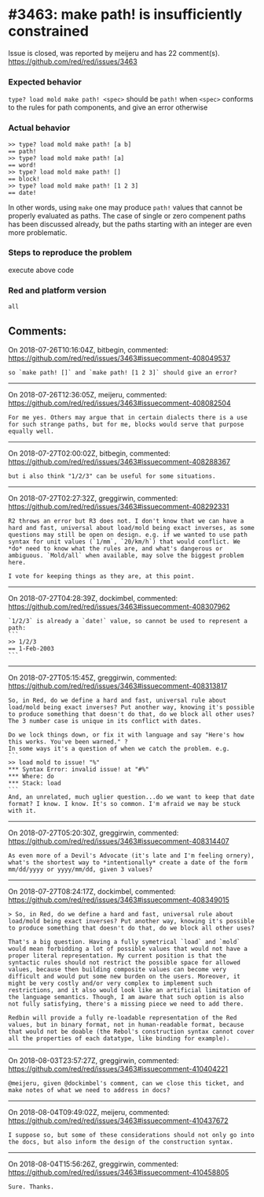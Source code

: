 
#3463: make path! <spec> is insufficiently constrained
================================================================================
Issue is closed, was reported by meijeru and has 22 comment(s).
<https://github.com/red/red/issues/3463>

### Expected behavior
`type? load mold make path! <spec>` should be `path!` when `<spec>` conforms to the rules for path components, and give an error otherwise
### Actual behavior
```
>> type? load mold make path! [a b]
== path!
>> type? load mold make path! [a]
== word!
>> type? load mold make path! []
== block!
>> type? load mold make path! [1 2 3]
== date!
```
In other words, using `make` one may produce `path!` values that cannot be properly evaluated as paths. The case of single or zero compenent paths has been discussed already, but the paths starting with an integer are even more problematic.
### Steps to reproduce the problem
execute above code
### Red and platform version
```
all
```


Comments:
--------------------------------------------------------------------------------

On 2018-07-26T10:16:04Z, bitbegin, commented:
<https://github.com/red/red/issues/3463#issuecomment-408049537>

    so `make path! []` and `make path! [1 2 3]` should give an error?

--------------------------------------------------------------------------------

On 2018-07-26T12:36:05Z, meijeru, commented:
<https://github.com/red/red/issues/3463#issuecomment-408082504>

    For me yes. Others may argue that in certain dialects there is a use for such strange paths, but for me, blocks would serve that purpose equally well.

--------------------------------------------------------------------------------

On 2018-07-27T02:00:02Z, bitbegin, commented:
<https://github.com/red/red/issues/3463#issuecomment-408288367>

    but i also think "1/2/3" can be useful for some situations. 

--------------------------------------------------------------------------------

On 2018-07-27T02:27:32Z, greggirwin, commented:
<https://github.com/red/red/issues/3463#issuecomment-408292331>

    R2 throws an error but R3 does not. I don't know that we can have a hard and fast, universal about load/mold being exact inverses, as some questions may still be open on design. e.g. if we wanted to use path syntax for unit values (`1/mm`, `20/km/h`) that would conflict. We *do* need to know what the rules are, and what's dangerous or ambiguous. `Mold/all` when available, may solve the biggest problem here.
    
    I vote for keeping things as they are, at this point.

--------------------------------------------------------------------------------

On 2018-07-27T04:28:39Z, dockimbel, commented:
<https://github.com/red/red/issues/3463#issuecomment-408307962>

    `1/2/3` is already a `date!` value, so cannot be used to represent a path:
    ```
    >> 1/2/3
    == 1-Feb-2003
    ```

--------------------------------------------------------------------------------

On 2018-07-27T05:15:45Z, greggirwin, commented:
<https://github.com/red/red/issues/3463#issuecomment-408313817>

    So, in Red, do we define a hard and fast, universal rule about load/mold being exact inverses? Put another way, knowing it's possible to produce something that doesn't do that, do we block all other uses? The 3 number case is unique in its conflict with dates. 
    
    Do we lock things down, or fix it with language and say "Here's how this works. You've been warned." ? 
    In some ways it's a question of when we catch the problem. e.g.
    ```
    >> load mold to issue! "%"
    *** Syntax Error: invalid issue! at "#%"
    *** Where: do
    *** Stack: load  
    ```
    And, an unrelated, much uglier question...do we want to keep that date format? I know. I know. It's so common. I'm afraid we may be stuck with it.

--------------------------------------------------------------------------------

On 2018-07-27T05:20:30Z, greggirwin, commented:
<https://github.com/red/red/issues/3463#issuecomment-408314407>

    As even more of a Devil's Advocate (it's late and I'm feeling ornery), what's the shortest way to *intentionally* create a date of the form mm/dd/yyyy or yyyy/mm/dd, given 3 values?

--------------------------------------------------------------------------------

On 2018-07-27T08:24:17Z, dockimbel, commented:
<https://github.com/red/red/issues/3463#issuecomment-408349015>

    > So, in Red, do we define a hard and fast, universal rule about load/mold being exact inverses? Put another way, knowing it's possible to produce something that doesn't do that, do we block all other uses? 
    
    That's a big question. Having a fully symetrical `load` and `mold` would mean forbidding a lot of possible values that would not have a proper literal representation. My current position is that the syntactic rules should not restrict the possible space for allowed values, because then building composite values can become very difficult and would put some new burden on the users. Moreover, it might be very costly and/or very complex to implement such restrictions, and it also would look like an artificial limitation of the language semantics. Though, I am aware that such option is also not fully satisfying, there's a missing piece we need to add there.
    
    Redbin will provide a fully re-loadable representation of the Red values, but in binary format, not in human-readable format, because that would not be doable (the Rebol's construction syntax cannot cover all the properties of each datatype, like binding for example).

--------------------------------------------------------------------------------

On 2018-08-03T23:57:27Z, greggirwin, commented:
<https://github.com/red/red/issues/3463#issuecomment-410404221>

    @meijeru, given @dockimbel's comment, can we close this ticket, and make notes of what we need to address in docs?

--------------------------------------------------------------------------------

On 2018-08-04T09:49:02Z, meijeru, commented:
<https://github.com/red/red/issues/3463#issuecomment-410437672>

    I suppose so, but some of these considerations should not only go into the docs, but also inform the design of the construction syntax.

--------------------------------------------------------------------------------

On 2018-08-04T15:56:26Z, greggirwin, commented:
<https://github.com/red/red/issues/3463#issuecomment-410458805>

    Sure. Thanks.

